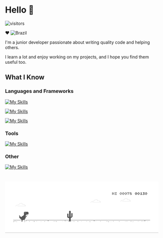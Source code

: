 <!--![Image](https://cdn.pixabay.com/photo/2022/12/02/19/11/sunset-7631487_1280.png)-->

<!--![Image](https://github.com/CaduVarela/CaduVarela/blob/main/media/HeaderReadme08.png)-->

# Hello 👋

![visitors](https://visitor-badge.laobi.icu/badge?page_id=caduvarela.caduvarela)

❤️
![Brazil](https://raw.githubusercontent.com/stevenrskelton/flag-icon/master/png/16/country-4x3/br.png "Brazil")

<p>I'm a junior developer passionate about writing quality code and helping others.</p>
<p>I learn a lot and enjoy working on my projects, and I hope you find them useful too.</p>

## What I Know

<h3>Languages and Frameworks</h3>

[![My Skills](https://skillicons.dev/icons?i=html,css,js,ts,react,electron,sass)](https://skillicons.dev)
<!-- <br> (HTML, CSS, JavaScript, TypeScript, React js, Electron, SASS/SCSS) -->

[![My Skills](https://skillicons.dev/icons?i=nextjs,mysql,postgresql,php,nodejs,express)](https://skillicons.dev)
<!-- <br> (Next js, MySQL, PostgreSQL, PHP, Node js, Express) -->

[![My Skills](https://skillicons.dev/icons?i=c,cpp,java)](https://skillicons.dev)
<!-- <br> (ANSI C, C++, JAVA) -->

<h3>Tools</h3>

[![My Skills](https://skillicons.dev/icons?i=ps,vscode,git,github,figma)](https://skillicons.dev)
<!-- <br> (Photoshop, Visual Studio Code, Git, GitHub, Figma) -->

<h3>Other</h3>

[![My Skills](https://skillicons.dev/icons?i=unity,arduino)](https://skillicons.dev)
<!-- <br> (Unity, Arduino) -->

# 
![Image](https://github.com/CaduVarela/CaduVarela/blob/main/media/dino.gif)
